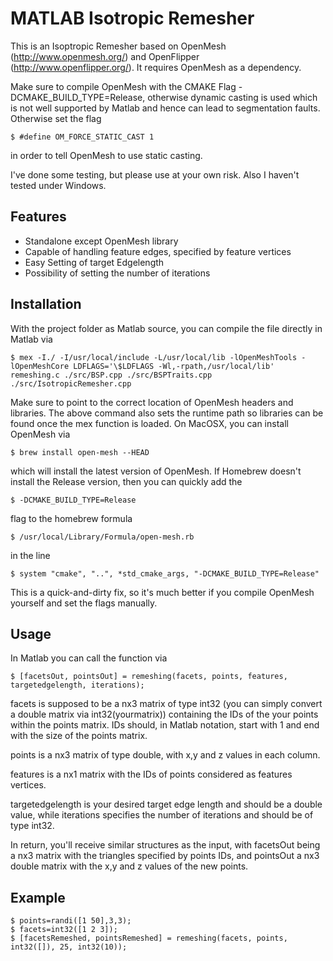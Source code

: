 # MATLAB Isotropic Remesher

This is an Isoptropic Remesher based on OpenMesh (http://www.openmesh.org/) and OpenFlipper (http://www.openflipper.org/). It requires OpenMesh as a dependency.

Make sure to compile OpenMesh with the CMAKE Flag -DCMAKE_BUILD_TYPE=Release, otherwise dynamic casting is used which is not well supported by Matlab and hence can lead to segmentation faults. Otherwise set the flag

    $ #define OM_FORCE_STATIC_CAST 1

in order to tell OpenMesh to use static casting. 

I've done some testing, but please use at your own risk. Also I haven't tested under Windows.

## Features

- Standalone except OpenMesh library
- Capable of handling feature edges, specified by feature vertices
- Easy Setting of target Edgelength
- Possibility of setting the number of iterations

## Installation

With the project folder as Matlab source, you can compile the file directly in Matlab via

    $ mex -I./ -I/usr/local/include -L/usr/local/lib -lOpenMeshTools -lOpenMeshCore LDFLAGS='\$LDFLAGS -Wl,-rpath,/usr/local/lib' remeshing.c ./src/BSP.cpp ./src/BSPTraits.cpp ./src/IsotropicRemesher.cpp

Make sure to point to the correct location of OpenMesh headers and libraries. The above command also sets the runtime path so libraries can be found once the mex function is loaded. On MacOSX, you can install OpenMesh via

    $ brew install open-mesh --HEAD

which will install the latest version of OpenMesh. If Homebrew doesn't install the Release version, then you can quickly add the

    $ -DCMAKE_BUILD_TYPE=Release

flag to the homebrew formula 

    $ /usr/local/Library/Formula/open-mesh.rb

in the line 

    $ system "cmake", "..", *std_cmake_args, "-DCMAKE_BUILD_TYPE=Release"

This is a quick-and-dirty fix, so it's much better if you compile OpenMesh yourself and set the flags manually. 

## Usage

In Matlab you can call the function via

    $ [facetsOut, pointsOut] = remeshing(facets, points, features, targetedgelength, iterations);

facets is supposed to be a nx3 matrix of type int32 (you can simply convert a double matrix via int32(yourmatrix)) containing the IDs of the your points within the points matrix. IDs should, in Matlab notation, start with 1 and end with the size of the points matrix. 

points is a nx3 matrix of type double, with x,y and z values in each column. 

features is a nx1 matrix with the IDs of points considered as features vertices. 

targetedgelength is your desired target edge length and should be a double value, while iterations specifies the number of iterations and should be of type int32. 

In return, you'll receive similar structures as the input, with facetsOut being a nx3 matrix with the triangles specified by points IDs, and pointsOut a nx3 double matrix with the x,y and z values of the new points. 

## Example

    $ points=randi([1 50],3,3);
    $ facets=int32([1 2 3]);
    $ [facetsRemeshed, pointsRemeshed] = remeshing(facets, points, int32([]), 25, int32(10));

